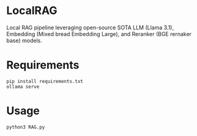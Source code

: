 # LocalRAG
Local RAG pipeline leveraging open-source SOTA LLM (Llama 3.1), Embedding (Mixed bread Embedding Large), and Reranker (BGE rernaker base) models.

# Requirements

```
pip install requirements.txt
ollama serve
```

# Usage

```
python3 RAG.py
```

